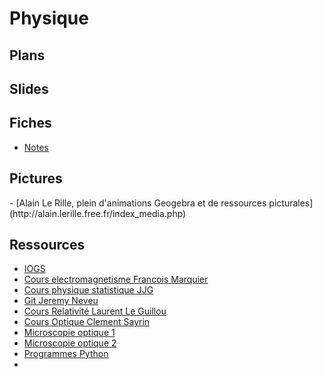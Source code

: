 <h1> Physique </h1>

<h2> Plans </h2>

<h2> Slides </h2>

<h2> Fiches </h2>

- [Notes](notes.docx)

<h2> Pictures </h2>
- [Alain Le Rille, plein d'animations Geogebra et de ressources picturales](http://alain.lerille.free.fr/index_media.php)

<h2> Ressources </h2>

- [IOGS](http://paristech.institutoptique.fr/)
- [Cours electromagnetisme Francois Marquier](http://paristech.institutoptique.fr/site.php?id=19&fileid=13533)
- [Cours physique statistique JJG](http://paristech.institutoptique.fr/site.php?id=274&fileid=22021)
- [Git Jeremy Neveu](https://gitlab.in2p3.fr/jeremy.neveu)
- [Cours Relativité Laurent Le Guillou](http://supernovae.in2p3.fr/~llg/Enseignements/Agregation/Relativite/)
- [Cours Optique Clement Sayrin](http://www.lkb.upmc.fr/cqed/teaching/teachingsayrin/)
- [Microscopie optique 1](http://ressources.agreg.phys.ens.fr/media/ressources/RessourceFichiers/13-microscopie_optique_Nicolas_Sandreau.pdf)
- [Microscopie optique 2](http://ressources.agreg.phys.ens.fr/media/ressources/RessourceFichiers/10-Cours_Aude_Jobart_Malfait.pdf)
- [Programmes Python](http://cdrom2016.agregation-physique.org/index.php/programmes-informatiques/programme-python?fbclid=IwAR0_hpobyZMJgaHQliqy_K5E0wM0C_XCeaDDhPbcm4Rrb9vVXs28e9xA-Rs)
- []()
